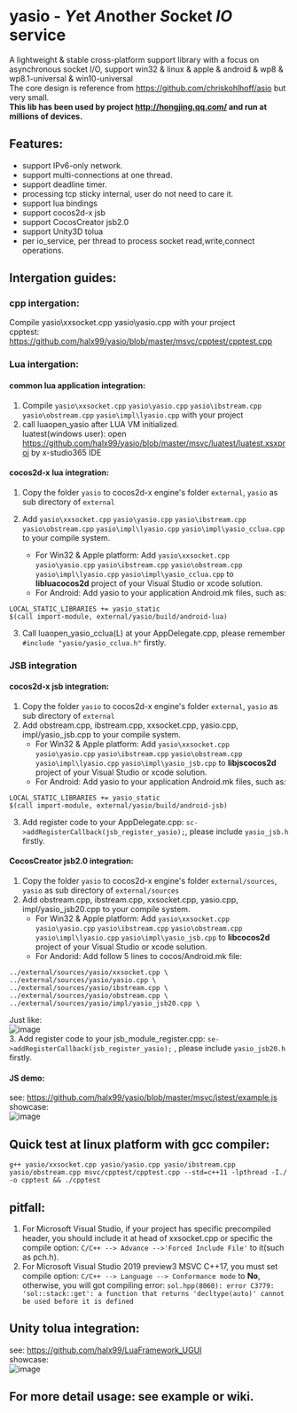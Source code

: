 # yasio - *Y*et *A*nother *S*ocket *IO* service
A lightweight & stable cross-platform support library with a focus on asynchronous socket I/O, support win32  &amp; linux  &amp; apple &amp; android &amp; wp8 &amp; wp8.1-universal &amp; win10-universal  
The core design is reference from https://github.com/chriskohlhoff/asio but very small.  
**This lib has been used by project http://hongjing.qq.com/ and run at millions of devices.**
## Features: 
* support IPv6-only network.  
* support multi-connections at one thread.  
* support deadline timer.  
* processing tcp sticky internal, user do not need to care it.  
* support lua bindings  
* support cocos2d-x jsb  
* support CocosCreator jsb2.0  
* support Unity3D tolua  
* per io_service, per thread to process socket read,write,connect operations.  
  
## Intergation guides:  
### cpp intergation: 
Compile yasio\xxsocket.cpp yasio\yasio.cpp with your project  
cpptest: https://github.com/halx99/yasio/blob/master/msvc/cpptest/cpptest.cpp  
  
    
### Lua intergation: 
#### common lua application integration:
1. Compile ```yasio\xxsocket.cpp``` ```yasio\yasio.cpp``` ```yasio\ibstream.cpp``` ```yasio\obstream.cpp``` ```yasio\impl\lyasio.cpp``` with your project  
2. call luaopen_yasio after LUA VM initialized.  
luatest(windows user): open https://github.com/halx99/yasio/blob/master/msvc/luatest/luatest.xsxproj by x-studio365 IDE  
  
#### cocos2d-x lua integration:
1. Copy the folder ```yasio``` to cocos2d-x engine's folder ```external```, ```yasio``` as sub directory of ```external```  

2. Add ```yasio\xxsocket.cpp``` ```yasio\yasio.cpp``` ```yasio\ibstream.cpp``` ```yasio\obstream.cpp``` ```yasio\impl\lyasio.cpp```
```yasio\impl\yasio_cclua.cpp``` to your compile system.
    + For Win32 & Apple platform:
Add ```yasio\xxsocket.cpp``` ```yasio\yasio.cpp``` ```yasio\ibstream.cpp``` ```yasio\obstream.cpp``` ```yasio\impl\lyasio.cpp```
```yasio\impl\yasio_cclua.cpp``` to **libluacocos2d** project of your Visual Studio or xcode solution.  
    + For Android:
Add yasio to your application Android.mk files, such as:  
```
LOCAL_STATIC_LIBRARIES += yasio_static
$(call import-module, external/yasio/build/android-lua)
```

3. Call luaopen_yasio_cclua(L) at your AppDelegate.cpp, please remember ```#include "yasio/yasio_cclua.h"``` firstly.  

### JSB integration  
#### cocos2d-x jsb integration:
1. Copy the folder ```yasio``` to cocos2d-x engine's folder ```external```, ```yasio``` as sub directory of ```external``` 
2. Add obstream.cpp, ibstream.cpp, xxsocket.cpp, yasio.cpp, impl/yasio_jsb.cpp to your compile system.
    + For Win32 & Apple platform:
Add ```yasio\xxsocket.cpp``` ```yasio\yasio.cpp``` ```yasio\ibstream.cpp``` ```yasio\obstream.cpp``` ```yasio\impl\lyasio.cpp```
```yasio\impl\yasio_jsb.cpp``` to **libjscocos2d** project of your Visual Studio or xcode solution. 
    + For Android: Add yasio to your application Android.mk files, such as: 
```
LOCAL_STATIC_LIBRARIES += yasio_static
$(call import-module, external/yasio/build/android-jsb)
```
3. Add register code to your AppDelegate.cpp: ```sc->addRegisterCallback(jsb_register_yasio);```, please include ```yasio_jsb.h``` firstly.
#### CocosCreator jsb2.0 integration:
1. Copy the folder ```yasio``` to cocos2d-x engine's folder ```external/sources```, ```yasio``` as sub directory of ```external/sources```  
2. Add obstream.cpp, ibstream.cpp, xxsocket.cpp, yasio.cpp, impl/yasio_jsb20.cpp to your compile system.
    + For Win32 & Apple platform: Add ```yasio\xxsocket.cpp``` ```yasio\yasio.cpp``` ```yasio\ibstream.cpp``` ```yasio\obstream.cpp``` ```yasio\impl\lyasio.cpp```
```yasio\impl\yasio_jsb.cpp``` to **libcocos2d** project of your Visual Studio or xcode solution.  
    + For Andorid: Add follow 5 lines to cocos/Android.mk file:
```
../external/sources/yasio/xxsocket.cpp \
../external/sources/yasio/yasio.cpp \
../external/sources/yasio/ibstream.cpp \
../external/sources/yasio/obstream.cpp \
../external/sources/yasio/impl/yasio_jsb20.cpp \
```
Just like:  
![image](https://github.com/halx99/yasio/raw/master/jsb20_android.png)  
3. Add register code to your jsb_module_register.cpp: ```se->addRegisterCallback(jsb_register_yasio);``` , please include ```yasio_jsb20.h``` firstly.  


#### JS demo:
see: https://github.com/halx99/yasio/blob/master/msvc/jstest/example.js  
showcase:  
![image](https://github.com/halx99/yasio/raw/master/showcasejsb.jpg)  
  
  
## Quick test at linux platform with gcc compiler:  
```g++ yasio/xxsocket.cpp yasio/yasio.cpp yasio/ibstream.cpp yasio/obstream.cpp msvc/cpptest/cpptest.cpp --std=c++11 -lpthread -I./ -o cpptest && ./cpptest```  
  
## pitfall: 
1. For Microsoft Visual Studio, if your project has specific precompiled header, you should include it at head of xxsocket.cpp or specific the compile option: ```C/C++ --> Advance -->'Forced Include File'``` to it(such as pch.h).  
2. For Microsoft Visual Studio 2019 preview3 MSVC C++17, you must set compile option: ```C/C++ --> Language --> Conformance mode``` to **No**, otherwise, you will got compiling error: ```sol.hpp(8060): error C3779: 'sol::stack::get': a function that returns 'decltype(auto)' cannot be used before it is defined```
  
## Unity tolua integration:  
see: https://github.com/halx99/LuaFramework_UGUI  
showcase:  
![image](https://github.com/halx99/yasio/raw/master/showcaseunity.png)  

## For more detail usage: see example or wiki.

